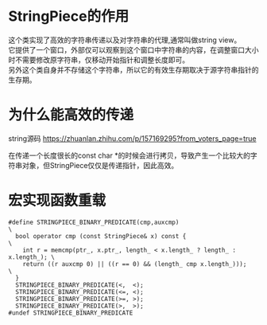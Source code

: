 # StringPiece的作用
这个类实现了高效的字符串传递以及对字符串的代理,通常叫做string view。  
它提供了一个窗口，外部仅可以观察到这个窗口中字符串的内容，在调整窗口大小时不需要修改原字符串，仅移动开始指针和调整长度即可。  
另外这个类自身并不存储这个字符串，所以它的有效生存期取决于源字符串指针的生存期。

# 为什么能高效的传递
string源码 https://zhuanlan.zhihu.com/p/157169295?from_voters_page=true

在传递一个长度很长的const char *的时候会进行拷贝，导致产生一个比较大的字符串对象，但StringPiece仅仅是传递指针，因此高效。

# 宏实现函数重载
```
#define STRINGPIECE_BINARY_PREDICATE(cmp,auxcmp)                             \
  bool operator cmp (const StringPiece& x) const {                           \
    int r = memcmp(ptr_, x.ptr_, length_ < x.length_ ? length_ : x.length_); \
    return ((r auxcmp 0) || ((r == 0) && (length_ cmp x.length_)));          \
  }
  STRINGPIECE_BINARY_PREDICATE(<,  <);
  STRINGPIECE_BINARY_PREDICATE(<=, <);
  STRINGPIECE_BINARY_PREDICATE(>=, >);
  STRINGPIECE_BINARY_PREDICATE(>,  >);
#undef STRINGPIECE_BINARY_PREDICATE
```